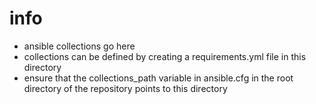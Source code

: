 info
====
- ansible collections go here
- collections can be defined by creating a requirements.yml file in this directory
- ensure that the collections\_path variable in ansible.cfg in the root directory of the repository points to this directory
